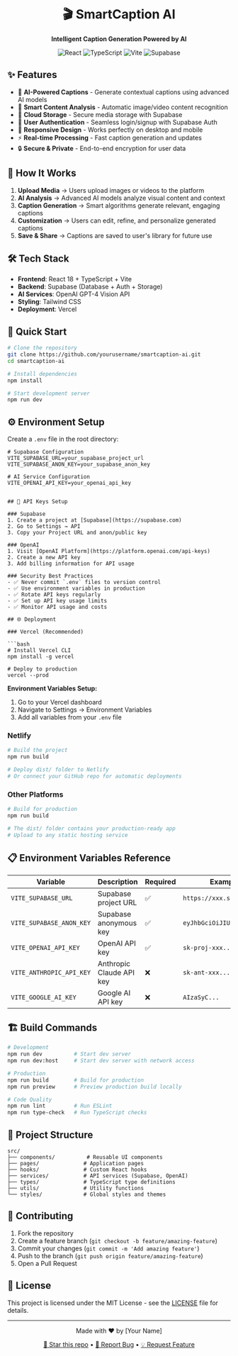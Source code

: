 <div align="center">
  <h1>🎬 SmartCaption AI</h1>
  <p><strong>Intelligent Caption Generation Powered by AI</strong></p>
  
  <p>
    <img src="https://img.shields.io/badge/React-18.x-61DAFB?style=for-the-badge&logo=react" alt="React" />
    <img src="https://img.shields.io/badge/TypeScript-5.x-3178C6?style=for-the-badge&logo=typescript" alt="TypeScript" />
    <img src="https://img.shields.io/badge/Vite-5.x-646CFF?style=for-the-badge&logo=vite" alt="Vite" />
    <img src="https://img.shields.io/badge/Supabase-3ECF8E?style=for-the-badge&logo=supabase" alt="Supabase" />
  </p>
</div>

## ✨ Features

- 🤖 **AI-Powered Captions** - Generate contextual captions using advanced AI models
- 🎨 **Smart Content Analysis** - Automatic image/video content recognition
- 💾 **Cloud Storage** - Secure media storage with Supabase
- 👤 **User Authentication** - Seamless login/signup with Supabase Auth
- 📱 **Responsive Design** - Works perfectly on desktop and mobile
- ⚡ **Real-time Processing** - Fast caption generation and updates
- 🔒 **Secure & Private** - End-to-end encryption for user data

## 🚀 How It Works

1. **Upload Media** → Users upload images or videos to the platform
2. **AI Analysis** → Advanced AI models analyze visual content and context
3. **Caption Generation** → Smart algorithms generate relevant, engaging captions
4. **Customization** → Users can edit, refine, and personalize generated captions
5. **Save & Share** → Captions are saved to user's library for future use

## 🛠️ Tech Stack

- **Frontend**: React 18 + TypeScript + Vite
- **Backend**: Supabase (Database + Auth + Storage)
- **AI Services**: OpenAI GPT-4 Vision API
- **Styling**: Tailwind CSS
- **Deployment**: Vercel

## 🚀 Quick Start

```bash
# Clone the repository
git clone https://github.com/yourusername/smartcaption-ai.git
cd smartcaption-ai

# Install dependencies
npm install

# Start development server
npm run dev
```

## ⚙️ Environment Setup

Create a `.env` file in the root directory:

```env
# Supabase Configuration
VITE_SUPABASE_URL=your_supabase_project_url
VITE_SUPABASE_ANON_KEY=your_supabase_anon_key

# AI Service Configuration
VITE_OPENAI_API_KEY=your_openai_api_key


## 🔑 API Keys Setup

### Supabase
1. Create a project at [Supabase](https://supabase.com)
2. Go to Settings → API
3. Copy your Project URL and anon/public key

### OpenAI
1. Visit [OpenAI Platform](https://platform.openai.com/api-keys)
2. Create a new API key
3. Add billing information for API usage

### Security Best Practices
- ✅ Never commit `.env` files to version control
- ✅ Use environment variables in production
- ✅ Rotate API keys regularly
- ✅ Set up API key usage limits
- ✅ Monitor API usage and costs

## 🌐 Deployment

### Vercel (Recommended)

```bash
# Install Vercel CLI
npm install -g vercel

# Deploy to production
vercel --prod
```

**Environment Variables Setup:**
1. Go to your Vercel dashboard
2. Navigate to Settings → Environment Variables
3. Add all variables from your `.env` file

### Netlify

```bash
# Build the project
npm run build

# Deploy dist/ folder to Netlify
# Or connect your GitHub repo for automatic deployments
```

### Other Platforms

```bash
# Build for production
npm run build

# The dist/ folder contains your production-ready app
# Upload to any static hosting service
```

## 📋 Environment Variables Reference

| Variable | Description | Required | Example |
|----------|-------------|----------|----------|
| `VITE_SUPABASE_URL` | Supabase project URL | ✅ | `https://xxx.supabase.co` |
| `VITE_SUPABASE_ANON_KEY` | Supabase anonymous key | ✅ | `eyJhbGciOiJIUzI1NiIs...` |
| `VITE_OPENAI_API_KEY` | OpenAI API key | ✅ | `sk-proj-xxx...` |
| `VITE_ANTHROPIC_API_KEY` | Anthropic Claude API key | ❌ | `sk-ant-xxx...` |
| `VITE_GOOGLE_AI_KEY` | Google AI API key | ❌ | `AIzaSyC...` |

## 🏗️ Build Commands

```bash
# Development
npm run dev          # Start dev server
npm run dev:host     # Start dev server with network access

# Production
npm run build        # Build for production
npm run preview      # Preview production build locally

# Code Quality
npm run lint         # Run ESLint
npm run type-check   # Run TypeScript checks
```

## 📁 Project Structure

```
src/
├── components/          # Reusable UI components
├── pages/              # Application pages
├── hooks/              # Custom React hooks
├── services/           # API services (Supabase, OpenAI)
├── types/              # TypeScript type definitions
├── utils/              # Utility functions
└── styles/             # Global styles and themes
```

## 🤝 Contributing

1. Fork the repository
2. Create a feature branch (`git checkout -b feature/amazing-feature`)
3. Commit your changes (`git commit -m 'Add amazing feature'`)
4. Push to the branch (`git push origin feature/amazing-feature`)
5. Open a Pull Request

## 📄 License

This project is licensed under the MIT License - see the [LICENSE](LICENSE) file for details.

---

<div align="center">
  <p>Made with ❤️ by [Your Name]</p>
  <p>
    <a href="#">🌟 Star this repo</a> •
    <a href="#">🐛 Report Bug</a> •
    <a href="#">💡 Request Feature</a>
  </p>
</div>